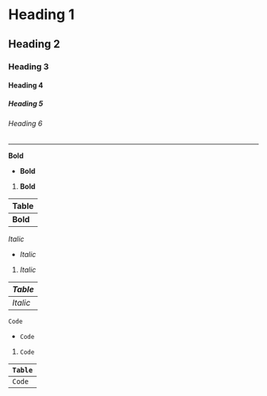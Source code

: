 # Heading 1

## Heading 2

### Heading 3

#### Heading 4

##### Heading 5

###### Heading 6

---

**Bold**

- **Bold**

1. **Bold**

| **Table** |
| --------- |
| **Bold**  |

*Italic*

- *Italic*

1. *Italic*

| *Table*  |
| -------- |
| *Italic* |

`Code`

- `Code`

1. `Code`

| `Table` |
| ------- |
| `Code`  |


